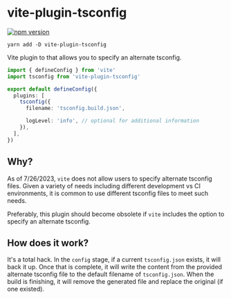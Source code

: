 # vite-plugin-tsconfig

[![npm version](https://badge.fury.io/js/vite-plugin-tsconfig.svg)](https://badge.fury.io/js/vite-plugin-tsconfig)

`yarn add -D vite-plugin-tsconfig`

Vite plugin to that allows you to specify an alternate tsconfig.

```ts
import { defineConfig } from 'vite'
import tsconfig from 'vite-plugin-tsconfig'

export default defineConfig({
  plugins: [
    tsconfig({
      filename: 'tsconfig.build.json',

      logLevel: 'info', // optional for additional information
    }),
  ],
})
```

## Why?

As of 7/26/2023, `vite` does not allow users to specify alternate tsconfig files. Given a variety of needs including different development
vs CI environments, it is common to use different tsconfig files to meet such needs.

Preferably, this plugin should become obsolete if `vite` includes the option to specify an alternate tsconfig.

## How does it work?

It's a total hack. In the `config` stage, if a current `tsconfig.json` exists, it will back it up. Once that is complete, it will write the content from the provided
alternate tsconfig file to the default filename of `tsconfig.json`. When the build is finishing, it will remove the generated file and replace the original (if one existed).
